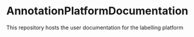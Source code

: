 # AnnotationPlatformDocumentation
This repository hosts the user documentation for the labelling platform
